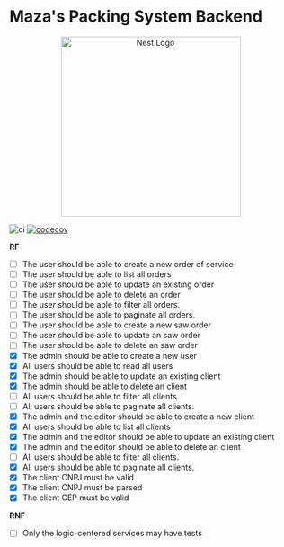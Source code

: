 # Maza's Packing System Backend

<p align="center">
  <a href="http://nestjs.com/" target="blank"><img src="https://nestjs.com/img/logo_text.svg" width="320" alt="Nest Logo" /></a>
</p>

![ci](https://github.com/griffan113/maza-system-backend/actions/workflows/jest_development.yml/badge.svg)
[![codecov](https://codecov.io/gh/griffan113/maza-system-backend/branch/master/graph/badge.svg?token=5AYT7LNEIF)](https://codecov.io/gh/griffan113/maza-system-backend)

**RF**

- [ ] The user should be able to create a new order of service
- [ ] The user should be able to list all orders
- [ ] The user should be able to update an existing order
- [ ] The user should be able to delete an order
- [ ] The user should be able to filter all orders.
- [ ] The user should be able to paginate all orders.
- [ ] The user should be able to create a new saw order
- [ ] The user should be able to update an saw order
- [ ] The user should be able to delete an saw order
- [x] The admin should be able to create a new user
- [x] All users should be able to read all users
- [x] The admin should be able to update an existing client
- [x] The admin should be able to delete an client
- [ ] All users should be able to filter all clients.
- [ ] All users should be able to paginate all clients.
- [x] The admin and the editor should be able to create a new client
- [x] All users should be able to list all clients
- [x] The admin and the editor should be able to update an existing client
- [x] The admin and the editor should be able to delete an client
- [ ] All users should be able to filter all clients.
- [x] All users should be able to paginate all clients.
- [x] The client CNPJ must be valid
- [x] The client CNPJ must be parsed
- [x] The client CEP must be valid

**RNF**

- [ ] Only the logic-centered services may have tests
